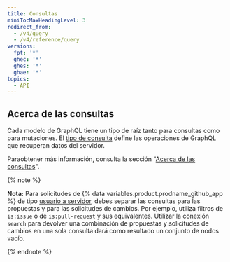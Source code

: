 ```yaml
---
title: Consultas
miniTocMaxHeadingLevel: 3
redirect_from:
  - /v4/query
  - /v4/reference/query
versions:
  fpt: '*'
  ghec: '*'
  ghes: '*'
  ghae: '*'
topics:
  - API
---
```


## Acerca de las consultas

Cada modelo de GraphQL tiene un tipo de raíz tanto para consultas como para mutaciones. El [tipo de consulta](https://graphql.github.io/graphql-spec/June2018/#sec-Type-System) define las operaciones de GraphQL que recuperan datos del servidor.

Paraobtener más información, consulta la sección "[Acerca de las consultas](/graphql/guides/forming-calls-with-graphql#about-queries)".

{% note %}

**Nota:** Para solicitudes de {% data variables.product.prodname_github_app %} de tipo [usuario a servidor](/developers/apps/identifying-and-authorizing-users-for-github-apps#user-to-server-requests), debes separar las consultas para las propuestas y para las solicitudes de cambios. Por ejemplo, utiliza filtros de `is:issue` o de `is:pull-request` y sus equivalentes. Utilizar la conexión `search` para devolver una combinación de propuestas y solicitudes de cambios en una sola consulta dará como resultado un conjunto de nodos vacío.

{% endnote %}

<!-- Content after this section is automatically generated -->
